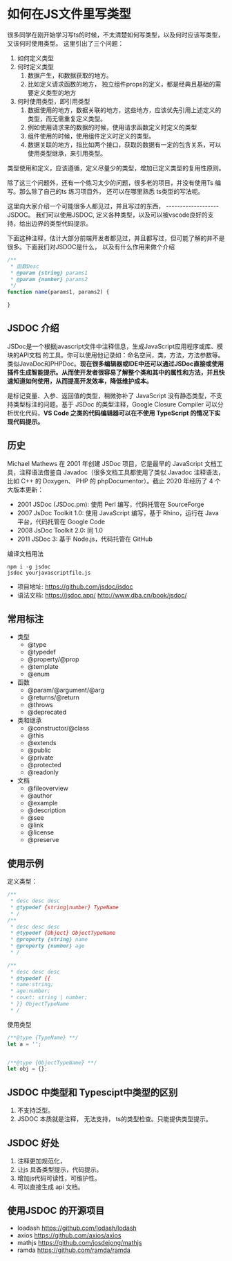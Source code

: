 # 如何在JS文件里写类型

很多同学在刚开始学习写ts的时候，不太清楚如何写类型，以及何时应该写类型，又该何时使用类型。
这里引出了三个问题：

1. 如何定义类型
2. 何时定义类型
    1. 数据产生，和数据获取的地方。 
    2. 比如定义请求函数的地方， 独立组件props的定义，都是经典且基础的需要定义类型的地方
3. 何时使用类型，即引用类型
    1. 数据使用的地方，数据关联的地方，这些地方，应该优先引用上述定义的类型，而无需重复定义类型。
    2. 例如使用请求来的数据的时候，使用请求函数定义时定义的类型
    3. 组件使用的时候，使用组件定义时定义的类型。
    4. 数据关联的地方，指比如两个接口，获取的数据有一定的包含关系，可以使用类型继承，来引用类型。
    
类型使用和定义，应该遵循，定义尽量少的类型，增加已定义类型的复用性原则。

除了这三个问题外，还有一个练习太少的问题，很多老的项目，并没有使用Ts 编写。那么除了自己的ts 练习项目外，
还可以在哪里熟悉 ts类型的写法呢。

这里向大家介绍一个可能很多人都见过，并且写过的东西， ------------------- JSDOC。
我们可以使用JSDOC, 定义各种类型，以及可以被vscode良好的支持，给出边界的类型代码提示。

下面这种注释，估计大部分前端开发者都见过，并且都写过，但可能了解的并不是很多。下面我们对JSDOC是什么，
以及有什么作用来做个介绍
```js
/**
 * 函数Desc
 * @param {string} params1 
 * @param {number} params2 
 */
function name(params1, params2) {
    
}
```

## JSDOC 介绍
JSDoc是一个根据javascript文件中注释信息，生成JavaScript应用程序或库、模块的API文档 的工具。你可以使用他记录如：命名空间，类，方法，方法参数等。类似JavaDoc和PHPDoc。**现在很多编辑器或IDE中还可以通过JSDoc直接或使用插件生成智能提示。从而使开发者很容易了解整个类和其中的属性和方法，并且快速知道如何使用，从而提高开发效率，降低维护成本。**

是标记变量、入参、返回值的类型，稍微弥补了 JavaScript 没有静态类型，不支持类型标注的问题。基于 JSDoc 的类型注释，Google Closure Compiler 可以分析优化代码，**VS Code 之类的代码编辑器可以在不使用 TypeScript 的情况下实现代码提示。**

## 历史

Michael Mathews 在 2001 年创建 JSDoc 项目，它是最早的 JavaScript 文档工具，注释语法借鉴自 Javadoc（很多文档工具都使用了类似 Javadoc 注释语法，比如 C++ 的 Doxygen、 PHP 的 phpDocumentor）。截止 2020 年经历了 4 个大版本更新：

- 2001 JSDoc (JSDoc.pm): 使用 Perl 编写，代码托管在 SourceForge
- 2007 JsDoc Toolkit 1.0: 使用 JavaScript 编写，基于 Rhino，运行在 Java 平台，代码托管在 Google Code
- 2008 JsDoc Toolkit 2.0: 同 1.0
- 2011 JSDoc 3: 基于 Node.js，代码托管在 GitHub

编译文档用法
```shell
npm i -g jsdoc 
jsdoc yourjavascriptfile.js
```

- 项目地址: https://github.com/jsdoc/jsdoc
- 语法文档: https://jsdoc.app/  http://www.dba.cn/book/jsdoc/


## 常用标注
- 类型
    - @type
    - @typedef
    - @property/@prop
    - @template
    - @enum
- 函数
    - @param/@argument/@arg
    - @returns/@return
    - @throws
    - @deprecated
- 类和继承
    - @constructor/@class
    - @this
    - @extends
    - @public
    - @private
    - @protected
    - @readonly
- 文档
    - @fileoverview
    - @author
    - @example
    - @description
    - @see
    - @link
    - @license
    - @preserve

## 使用示例

定义类型：

```js
/**
 * desc desc desc
 * @typedef {string|number} TypeName
 * /
/**
 * desc desc desc
 * @typedef {Object} ObjectTypeName
 * @property {string} name
 * @property {number} age
 * /
 
/**
 * desc desc desc
 * @typedef {{
 * name:string;
 * age:number;
 * count: string | number;
 * }} ObjectTypeName
 * /
```

使用类型
```js
/**@type {TypeName} **/
let a = '';


/**@type {ObjectTypeName} **/
let obj = {};

```

## JSDOC 中类型和 Typescipt中类型的区别

1. 不支持泛型。
2. JSDOC 本质就是注释， 无法支持， ts的类型检查。只能提供类型提示。


## JSDOC 好处

1. 注释更加规范化，
2. 让js 具备类型提示，代码提示。
3. 增加js代码可读性，可维护性。
4. 可以直接生成 api 文档。

## 使用JSDOC 的开源项目

- loadash https://github.com/lodash/lodash
- axios https://github.com/axios/axios
- mathjs https://github.com/josdejong/mathjs
- ramda https://github.com/ramda/ramda



